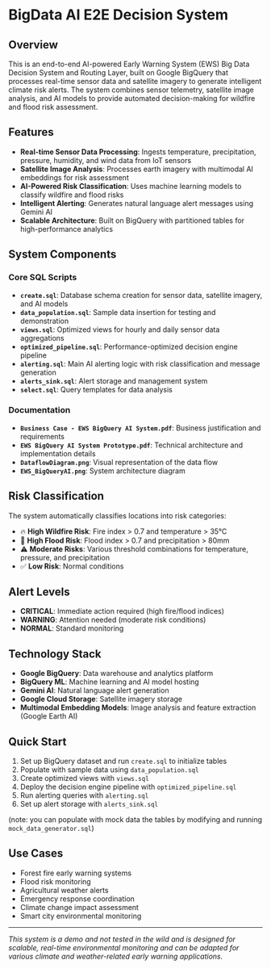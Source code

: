 # BigData AI E2E Decision System

## Overview

This is an end-to-end AI-powered Early Warning System (EWS) Big Data Decision System and Routing Layer, built on Google BigQuery that processes real-time sensor data and satellite imagery to generate intelligent climate risk alerts. The system combines sensor telemetry, satellite image analysis, and AI models to provide automated decision-making for wildfire and flood risk assessment.

## Features

- **Real-time Sensor Data Processing**: Ingests temperature, precipitation, pressure, humidity, and wind data from IoT sensors
- **Satellite Image Analysis**: Processes earth imagery with multimodal AI embeddings for risk assessment
- **AI-Powered Risk Classification**: Uses machine learning models to classify wildfire and flood risks
- **Intelligent Alerting**: Generates natural language alert messages using Gemini AI
- **Scalable Architecture**: Built on BigQuery with partitioned tables for high-performance analytics

## System Components

### Core SQL Scripts

- **`create.sql`**: Database schema creation for sensor data, satellite imagery, and AI models
- **`data_population.sql`**: Sample data insertion for testing and demonstration
- **`views.sql`**: Optimized views for hourly and daily sensor data aggregations
- **`optimized_pipeline.sql`**: Performance-optimized decision engine pipeline
- **`alerting.sql`**: Main AI alerting logic with risk classification and message generation
- **`alerts_sink.sql`**: Alert storage and management system
- **`select.sql`**: Query templates for data analysis

### Documentation

- **`Business Case - EWS BigQuery AI System.pdf`**: Business justification and requirements
- **`EWS BigQuery AI System Prototype.pdf`**: Technical architecture and implementation details
- **`DataflowDiagram.png`**: Visual representation of the data flow
- **`EWS_BigQueryAI.png`**: System architecture diagram

## Risk Classification

The system automatically classifies locations into risk categories:

- 🔥 **High Wildfire Risk**: Fire index > 0.7 and temperature > 35°C
- 🌊 **High Flood Risk**: Flood index > 0.7 and precipitation > 80mm
- ⚠️ **Moderate Risks**: Various threshold combinations for temperature, pressure, and precipitation
- ✅ **Low Risk**: Normal conditions

## Alert Levels

- **CRITICAL**: Immediate action required (high fire/flood indices)
- **WARNING**: Attention needed (moderate risk conditions)
- **NORMAL**: Standard monitoring

## Technology Stack

- **Google BigQuery**: Data warehouse and analytics platform
- **BigQuery ML**: Machine learning and AI model hosting
- **Gemini AI**: Natural language alert generation
- **Google Cloud Storage**: Satellite imagery storage
- **Multimodal Embedding Models**: Image analysis and feature extraction (Google Earth AI)

## Quick Start

1. Set up BigQuery dataset and run `create.sql` to initialize tables
2. Populate with sample data using `data_population.sql`
3. Create optimized views with `views.sql`
4. Deploy the decision engine pipeline with `optimized_pipeline.sql`
5. Run alerting queries with `alerting.sql`
6. Set up alert storage with `alerts_sink.sql`

(note: you can populate with mock data the tables by modifying and running  `mock_data_generator.sql`)

## Use Cases

- Forest fire early warning systems
- Flood risk monitoring
- Agricultural weather alerts
- Emergency response coordination
- Climate change impact assessment
- Smart city environmental monitoring

---

*This system is a demo and not tested in the wild and is designed for scalable, real-time environmental monitoring and can be adapted for various climate and weather-related early warning applications.*
